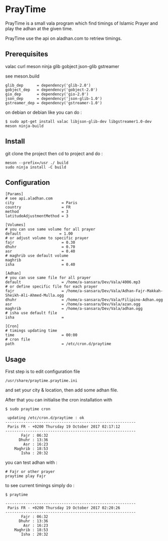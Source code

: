 # PrayTime

PrayTime is a small vala program which find timings of Islamic Prayer
and play the adhan at the given time.

PrayTime use the api on aladhan.com to retriew timings.

## Prerequisites

valac curl meson ninja glib gobject json-glib gstreamer

see meson.build 

```
glib_dep      = dependency('glib-2.0')
gobject_dep   = dependency('gobject-2.0')
gio_dep       = dependency('gio-2.0')
json_dep      = dependency('json-glib-1.0')
gstreamer_dep = dependency('gstreamer-1.0')
```

on debian or debian like you can do :
```
$ sudo apt-get install valac libjson-glib-dev libgstreamer1.0-dev meson ninja-build
```

## Install

git clone the project then cd to project and do :

```
meson --prefix=/usr ./ build
sudo ninja install -C build
```

## Configuration

```
[Params]
# see api.aladhan.com
city                     = Paris
country                  = FR
method                   = 3
latitudeAdjustmentMethod = 3

[Volumes]
# you can use same volume for all prayer
default                 = 1.00
# or adjust volume to specific prayer
fajr                     = 0.30
dhuhr                    = 0.70
asr                      = 0.40
# maghrib use default volume
maghrib                  = 
isha                     = 0.40

[Adhan]
# you can use same file for all prayer
default                  = /home/a-sansara/Dev/Vala/4006.mp3
# or define specific file for each prayer
fajr                     = /home/a-sansara/Dev/Vala/Adhan-Fajr-Makkah-Sheikh-Ali-Ahmed-Mulla.ogg
dhuhr                    = /home/a-sansara/Dev/Vala/Filipino-Adhan.ogg
asr                      = /home/a-sansara/Dev/Vala/azan.ogg
maghrib                  = /home/a-sansara/Dev/Vala/adhan.ogg
# isha use default file
isha                     = 

[Cron]
# timings updating time
time                     = 00:00
# cron file
path                     = /etc/cron.d/praytime
```

## Usage

First step is to edit configuration file
```
/usr/share/praytime.praytime.ini
```

and set your city & location, then add some adhan file.

After that you can initialise the cron installation with

```
$ sudo praytime cron

 updating /etc/cron.d/praytime : ok
----------------------------------------------------------
 Paris FR - +0200 Thursday 19 October 2017 02:17:12
----------------------------------------------------------
       Fajr : 06:32
      Dhuhr : 13:36
        Asr : 16:23
    Maghrib : 18:53
       Isha : 20:32
```

you can test adhan with :

```
# Fajr or other prayer
praytime play Fajr
```

to see current timings simply do :
```
$ praytime

----------------------------------------------------------
 Paris FR - +0200 Thursday 19 October 2017 02:20:26
----------------------------------------------------------
       Fajr : 06:32
      Dhuhr : 13:36
        Asr : 16:23
    Maghrib : 18:53
       Isha : 20:32

```
